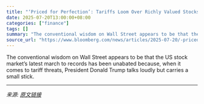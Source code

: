 ```yaml
---
title: "‘Priced for Perfection’: Tariffs Loom Over Richly Valued Stocks"
date: 2025-07-20T13:00:00+08:00
categories: ["finance"]
tags: []
summary: "The conventional wisdom on Wall Street appears to be that the US stock market’s latest march to records has been unabated because, when it comes to tariff threats, President Donald Trump talks loudly "
source_url: "https://www.bloomberg.com/news/articles/2025-07-20/-priced-for-perfection-tariffs-loom-over-richly-valued-stocks"
---
```


The conventional wisdom on Wall Street appears to be that the US stock market’s latest march to records has been unabated because, when it comes to tariff threats, President Donald Trump talks loudly but carries a small stick.

---

*来源: [原文链接](https://www.bloomberg.com/news/articles/2025-07-20/-priced-for-perfection-tariffs-loom-over-richly-valued-stocks)*
